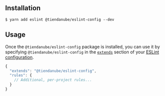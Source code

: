 ## Installation

```
$ yarn add eslint @tiendanube/eslint-config --dev
```


## Usage

Once the `@tiendanube/eslint-config` package is installed, you can use it by specifying `@tiendanube/eslint-config` in the [`extends`](http://eslint.org/docs/user-guide/configuring#extending-configuration-files) section of your [ESLint configuration](http://eslint.org/docs/user-guide/configuring).

```js
{
  "extends": "@tiendanube/eslint-config",
  "rules": {
    // Additional, per-project rules...
  }
}
```
